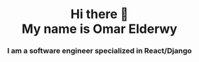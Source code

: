 <h1 align="center">Hi there 👋<br>My name is Omar Elderwy</h1>
<h3 align="center">I am a software engineer specialized in React/Django</h3>
<!--
- 🔭 I’m currently working on ...
- 🌱 I’m currently learning ...
- 👯 I’m looking to collaborate on ...
- 🤔 I’m looking for help with ...
- 💬 Ask me about ...
- 📫 How to reach me: ...
- 😄 Pronouns: ...
- ⚡ Fun fact: ...
-->
